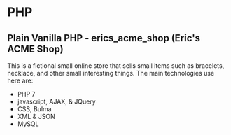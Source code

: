 # PHP

## **Plain Vanilla PHP - erics_acme_shop  (Eric's ACME Shop)**<br>
This is a fictional small online store that sells small items such as bracelets, necklace, and other small interesting things. The main technologies use here are:<br>
	<ul>
		<li>PHP 7</li>
		<li>javascript, AJAX, & JQuery</li>
		<li>CSS, Bulma</li>
		<li>XML & JSON</li>
		<li>MySQL</li>
	</ul>
